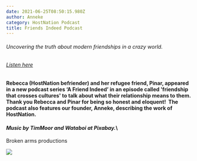 ```yaml
---
date: 2021-06-25T08:50:15.980Z
author: Anneke
category: HostNation Podcast
title: Friends Indeed Podcast
---
```

###### Uncovering the truth about modern friendships in a crazy world.

###### [Listen here](https://open.spotify.com/show/1oGx2kkX7uFObtpxbvu2Vd?si=awhSTCjHSVaEpGPhJDMN3Q)

#### Rebecca (HostNation befriender) and her refugee friend, Pinar, appeared in a new podcast series ‘A Friend Indeed’ in an episode called 'friendship that crosses cultures' to talk about what their relationship means to them. Thank you Rebecca and Pinar for being so honest and eloquent!  The podcast also features our founder, Anneke, describing the work of HostNation.  

#### *Music by TimMoor and Wataboi at Pixabay.*\
Broken arms productions

![](/assets/screenshot-2021-06-25-at-09.56.41.png)

![]()